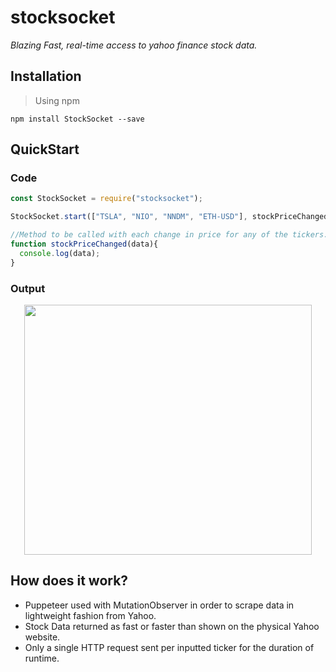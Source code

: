 # stocksocket

*Blazing Fast, real-time access to yahoo finance stock data.*


## Installation

> Using npm
> 
`npm install StockSocket --save`

## QuickStart

### Code

```javascript
const StockSocket = require("stocksocket");

StockSocket.start(["TSLA", "NIO", "NNDM", "ETH-USD"], stockPriceChanged);

//Method to be called with each change in price for any of the tickers. You choose what to do with it!
function stockPriceChanged(data){
  console.log(data);
}
```
### Output

<p align="center">
  <img width="460" height="400" src="https://user-images.githubusercontent.com/60011793/109716940-6f147800-7b73-11eb-8991-fc6f414ba6b7.PNG">
</p>

## How does it work?

* Puppeteer used with MutationObserver in order to scrape data in lightweight fashion from Yahoo.
* Stock Data returned as fast or faster than shown on the physical Yahoo website.
* Only a single HTTP request sent per inputted ticker for the duration of runtime.
